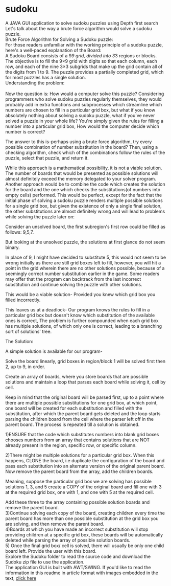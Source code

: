 # sudoku
A JAVA GUI application to solve sudoku puzzles using Depth first search
Let's talk about the way a brute force algorithm would solve a sudoku puzzle.
<br>
Brute Force Algorithm for Solving a Sudoku puzzle:
<br>
For those readers unfamiliar with the working principle of a sudoku puzzle, here's a well-paced explanation of the Board:
<br>
A Sudoku Board consists of a 9*9 grid, divided into 3*3 regions or blocks.
<br>
The objective is to fill the 9×9 grid with digits so that each column, each row, and each of the nine 3×3 subgrids that make 
up the grid contain all of the digits from 1 to 9. The puzzle provides a partially completed grid, which for most puzzles has a single solution.
<br>
Understanding the problem:
<br><br>
Now the question is: How would a computer solve this puzzle? Considering  programmers who solve sudoku puzzles regularly themselves, they would probably add in extra functions and subprocesses which streamline which numbers are chosen to fill in a particular grid box, but what if you know absolutely nothing about solving a sudoku puzzle, what if you've never solved a puzzle in your whole life? You're simply given the rules for filling a number into a particular grid box, How would the computer decide which number is correct?<br>

The answer to this is-perhaps using a brute force algorithm, try every possible combination of number substitution in the board? Then, using a checking algorithm, check which of the combinations follow the rules of the puzzle, select that puzzle, and return it.<br>

While this approach is a mathematical possibility, it is not a viable solution. The number of boards that would be presented as possible solutions will almost definitely exceed the memory delegated to your solver program. Another approach would be to combine the code which creates the solution for the board and the one which checks the substitutions(of numbers into empty cells) performed. This would be perfect, except for the fact that the initial phase of solving a sudoku puzzle renders multiple possible solutions for a single grid box, but given the existence of only a single final solution, the other substitutions are almost definitely wrong and will lead to problems while solving the puzzle later on:<br>

Consider an unsolved board, the first subregion's first row could be filled as follows: 9,5,7.<br>

But looking at the unsolved puzzle, the solutions at first glance do not seem binary.<br>

In place of 9, I might have decided to substitute 5, this would not seem to be wrong initially as there are still grid boxes left to fill, however, you will hit a point in the grid wherein there are no other solutions possible, because of a seemingly correct number substitution earlier in the game. Some readers may offer that the program can backtrack from the last incorrect substitution and continue solving the puzzle with other solutions.

This would be a viable solution- Provided you knew which grid box you filled incorrectly.

This leaves us at a deadlock- Our program knows the rules to fill in a particular grid box but doesn't know which substitution of the available ones is correct, The problem is further compounded when each grid box has multiple solutions, of which only one is correct, leading to a branching sort of solutions' tree.

The Solution:

A simple solution is available for our program- <br>

Solve the board linearly, grid boxes in region/block 1 will be solved first then 2, up to 9, in order.<br>

Create an array of boards, where you store boards that are possible solutions and maintain a loop that parses each board while solving it, cell by cell.<br>

Keep in mind that the original board will be parsed first, up to a point where there are multiple possible substitutions for one grid box, at which point, one board will be created for each substitution and filled with the substitution, after which the parent board gets deleted and the loop starts parsing the children board from the cell where the parser left off in the parent board. The process is repeated till a solution is obtained.<br>

1)ENSURE that the code which substitutes numbers into blank grid boxes chooses numbers from an array that contains solutions that are NOT already present in the region, specific row, or specific column.<br>

2)There might be multiple solutions for a particular grid box. When this happens, CLONE the board, i.e duplicate the configuration of the board and pass each substitution into an alternate version of the original parent board. Now remove the parent board from the array, add the children boards.<br>

Meaning, suppose the particular grid box we are solving has possible solutions 1, 3, and 5 create a COPY of the original board and fill one with 3 at the required grid box, one with 1, and one with 5 at the required cell.<br>

Add these three to the array containing possible solution boards and remove the parent board.
<br>
3)Continue solving each copy of the board, creating children every time the parent board has more than one possible substitution at the grid box you are solving, and then remove the parent board.
<br>
4)Boards at which you have made an incorrect substitution will stop providing children at a specific grid box, these boards will be automatically deleted while parsing the array of possible solution boards.
<br>
5) Once the final grid box/ cell is solved, there will usually be only one child board left.
Provide the user with this board.
<br>
Explore the Sudoku folder to read the source code and download the Sudoku zip file to use the application.<br>
The application GUI is built with AWT/SWING.
If you'd like to read the information in this readme in article format with images embedded in the text, 
[click here](https://www.swingguiking.com/post/an-explanation-of-the-sudoku-solver-s-algorithm)
